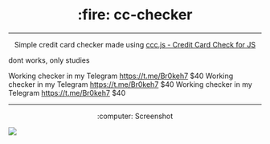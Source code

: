 <h1 align=center> :fire: cc-checker</h1>

---

<p align=center>Simple credit card checker made using <a href="https://github.com/br0keh/ccc.js/">ccc.js - Credit Card Check for JS</a></p>
<p>dont works, only studies</p>

Working checker in my Telegram https://t.me/Br0keh7 $40
Working checker in my Telegram https://t.me/Br0keh7 $40
Working checker in my Telegram https://t.me/Br0keh7 $40

---

<p align=center>:computer: Screenshot</p>
<img align="left" src="https://raw.githubusercontent.com/br0keh/cc-checker/master/public/assets/screenshot.png"/>
